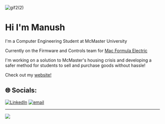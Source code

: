 ![gif2(2)](https://github.com/user-attachments/assets/ae70277b-2903-4902-b261-cffb64caabb3)


# Hi I'm Manush
I'm a Computer Engineering Student at McMaster University

Currently on the Firmware and Controls team for [Mac Formula Electric](https://macformularacing.com/)

I'm working on a solution to McMaster's housing crisis and developing a safer method for students to sell and purchase goods without hassle!

Check out my [website!](https://manushpatell.github.io/manush-portfolio/)

## 🌐 Socials:
[![LinkedIn](https://img.shields.io/badge/LinkedIn-%230077B5.svg?logo=linkedin&logoColor=white)](https://linkedin.com/in/https://www.linkedin.com/in/manushp/) [![email](https://img.shields.io/badge/Email-D14836?logo=gmail&logoColor=white)](mailto:patem258@mcmaster.ca) 


---
[![](https://visitcount.itsvg.in/api?id=ManushPatell&icon=0&color=0)](https://visitcount.itsvg.in)

<!-- Proudly created with GPRM ( https://gprm.itsvg.in ) -->

